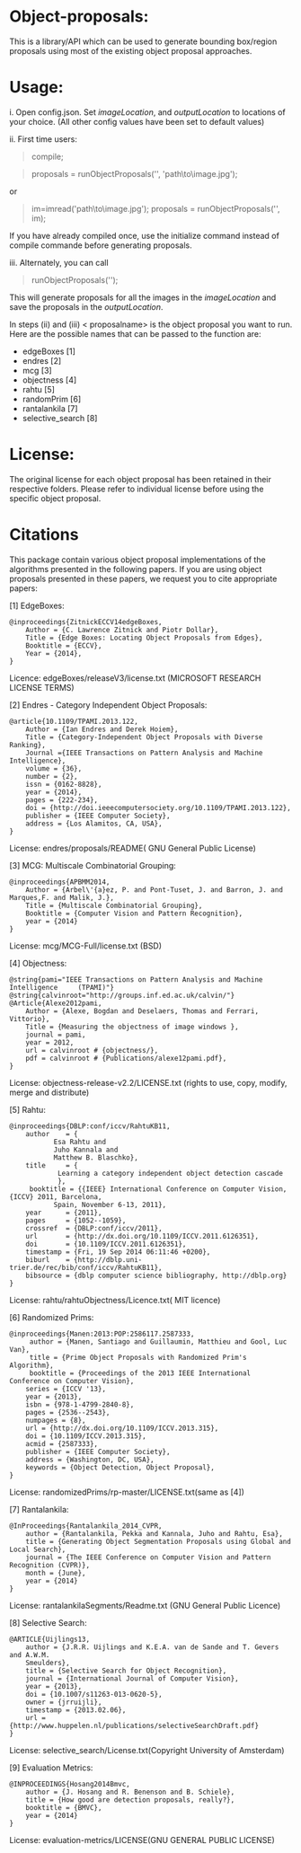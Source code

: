 Object-proposals:
================

This is a library/API which can be used to generate bounding box/region proposals using most of the existing object proposal approaches.


Usage:
======

i. Open config.json. Set *imageLocation*, and *outputLocation* to locations of your choice. (All other config values have been set to default values)

ii. First time users:

> compile;

> proposals = runObjectProposals('<proposalname>', 'path\to\image.jpg');
 
 or
> im=imread('path\to\image.jpg'); proposals = runObjectProposals('<proposal name>', im);


If you have already compiled once, use the initialize command instead of compile commande before generating proposals.

iii. Alternately, you can call
>runObjectProposals('<proposal name>');

This will generate proposals for all the images in the *imageLocation* and save the proposals in the *outputLocation*.
 
In steps (ii) and (iii) < proposalname> is the object proposal you want to run.  Here are the possible names that can be passed to the function are:
  * edgeBoxes  [1]
  * endres  [2]
  * mcg  [3]
  * objectness  [4]
  * rahtu  [5]
  * randomPrim [6]
  * rantalankila  [7]
  * selective_search [8]

License:
==================
The original license for each object proposal has been retained in their respective folders. Please refer to individual license before using the specific object proposal.


Citations
==================
This package contain various object proposal implementations of the algorithms presented in the following papers. If you are using object proposals presented in these papers, we request you to cite appropriate papers:

[1] EdgeBoxes: 
    


    @inproceedings{ZitnickECCV14edgeBoxes,
        Author = {C. Lawrence Zitnick and Piotr Dollar},
        Title = {Edge Boxes: Locating Object Proposals from Edges},
        Booktitle = {ECCV},
        Year = {2014},
    }
 Licence: edgeBoxes/releaseV3/license.txt (MICROSOFT RESEARCH LICENSE TERMS)
 
[2] Endres - Category Independent Object Proposals:




    @article{10.1109/TPAMI.2013.122,
        Author = {Ian Endres and Derek Hoiem},
        Title = {Category-Independent Object Proposals with Diverse Ranking},
        Journal ={IEEE Transactions on Pattern Analysis and Machine Intelligence},
        volume = {36},
        number = {2},
        issn = {0162-8828},
        year = {2014},
        pages = {222-234},
        doi = {http://doi.ieeecomputersociety.org/10.1109/TPAMI.2013.122},
        publisher = {IEEE Computer Society},
        address = {Los Alamitos, CA, USA},
    } 
License: endres/proposals/README( GNU General Public License)

[3] MCG: Multiscale Combinatorial Grouping:

    
    
    
    @inproceedings{APBMM2014,
        Author = {Arbel\'{a}ez, P. and Pont-Tuset, J. and Barron, J. and Marques,F. and Malik, J.},
        Title = {Multiscale Combinatorial Grouping},
        Booktitle = {Computer Vision and Pattern Recognition},
        year = {2014}
    } 
License: mcg/MCG-Full/license.txt (BSD)

[4] Objectness:



    @string{pami="IEEE Transactions on Pattern Analysis and Machine Intelligence     (TPAMI)"}
    @string{calvinroot="http://groups.inf.ed.ac.uk/calvin/"}
    @Article{Alexe2012pami,
        Author = {Alexe, Bogdan and Deselaers, Thomas and Ferrari, Vittorio},
        Title = {Measuring the objectness of image windows },
        journal = pami,
        year = 2012,
        url = calvinroot # {objectness/},
        pdf = calvinroot # {Publications/alexe12pami.pdf},
    } 
License: objectness-release-v2.2/LICENSE.txt (rights to use, copy, modify, merge and distribute)

[5] Rahtu:



    @inproceedings{DBLP:conf/iccv/RahtuKB11,
        author    = {
               Esa Rahtu and
               Juho Kannala and
               Matthew B. Blaschko},
        title     = {
                Learning a category independent object detection cascade
                },
         booktitle = {{IEEE} International Conference on Computer Vision, {ICCV} 2011, Barcelona,
               Spain, November 6-13, 2011},
        year      = {2011},
        pages     = {1052--1059},
        crossref  = {DBLP:conf/iccv/2011},
        url       = {http://dx.doi.org/10.1109/ICCV.2011.6126351},
        doi       = {10.1109/ICCV.2011.6126351},
        timestamp = {Fri, 19 Sep 2014 06:11:46 +0200},
        biburl    = {http://dblp.uni-trier.de/rec/bib/conf/iccv/RahtuKB11},
        bibsource = {dblp computer science bibliography, http://dblp.org}
    }
License: rahtu/rahtuObjectness/Licence.txt( MIT licence)

[6] Randomized Prims:


    @inproceedings{Manen:2013:POP:2586117.2587333,
         author = {Manen, Santiago and Guillaumin, Matthieu and Gool, Luc Van},
         title = {Prime Object Proposals with Randomized Prim's Algorithm},
         booktitle = {Proceedings of the 2013 IEEE International Conference on Computer Vision},
        series = {ICCV '13},
        year = {2013},
        isbn = {978-1-4799-2840-8},
        pages = {2536--2543},
        numpages = {8},
        url = {http://dx.doi.org/10.1109/ICCV.2013.315},
        doi = {10.1109/ICCV.2013.315},
        acmid = {2587333},
        publisher = {IEEE Computer Society},
        address = {Washington, DC, USA},
        keywords = {Object Detection, Object Proposal},
    }
License: randomizedPrims/rp-master/LICENSE.txt(same as [4])

[7] Rantalankila:

    @InProceedings{Rantalankila_2014_CVPR,
        author = {Rantalankila, Pekka and Kannala, Juho and Rahtu, Esa},
        title = {Generating Object Segmentation Proposals using Global and Local Search},
        journal = {The IEEE Conference on Computer Vision and Pattern Recognition (CVPR)},
        month = {June},
        year = {2014}
    }
License: rantalankilaSegments/Readme.txt (GNU General Public Licence)

[8] Selective Search:


    @ARTICLE{Uijlings13,
        author = {J.R.R. Uijlings and K.E.A. van de Sande and T. Gevers and A.W.M.
        Smeulders},
        title = {Selective Search for Object Recognition},
        journal = {International Journal of Computer Vision},
        year = {2013},
        doi = {10.1007/s11263-013-0620-5},
        owner = {jrruijli},
        timestamp = {2013.02.06},
        url = {http://www.huppelen.nl/publications/selectiveSearchDraft.pdf}
    }
License: selective_search/License.txt(Copyright University of Amsterdam)

[9] Evaluation Metrics:

    @INPROCEEDINGS{Hosang2014Bmvc,
        author = {J. Hosang and R. Benenson and B. Schiele},
        title = {How good are detection proposals, really?},
        booktitle = {BMVC},
        year = {2014}
    }
License: evaluation-metrics/LICENSE(GNU GENERAL PUBLIC LICENSE)

